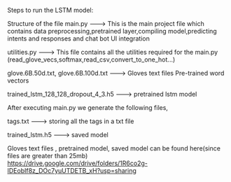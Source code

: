 Steps to run the LSTM model:

Structure of the file
main.py ---> This is the main project file which contains data preprocessing,pretrained layer,compiling model,predicting intents and responses and chat bot UI integration 

utilities.py ---> This file contains all the utilities required for the main.py (read_glove_vecs,softmax,read_csv,convert_to_one_hot...)

glove.6B.50d.txt, glove.6B.100d.txt ---> Gloves text files Pre-trained word vectors

trained_lstm_128_128_dropout_4_3.h5 ---> pretrained lstm model

After executing main.py we generate the following files,

tags.txt ---> storing all the tags in a txt file

trained_lstm.h5 ---> saved model

Gloves text files , pretrained model, saved model can be found here(since files are greater than 25mb)
https://drive.google.com/drive/folders/1R6co2g-IDEobIf8z_DOc7yuUTDETB_xH?usp=sharing



